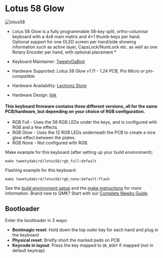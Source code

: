 # Lotus 58 Glow

![lotus58](https://i.imgur.com/WWgpp0Sh.jpeg)

* Lotus 58 Glow is a fully programmable 58-key split, ortho-columnar keyboard with a 4x6 main matrix and 4+1 thumb-keys per hand. Optional support for one OLED screen per hand/side showing information such as active layer, CapsLock/NumLock etc. as well as one Rotary Encoder per hand, with optional placement.*

* Keyboard Maintainer: [TweetyDaBird](https://github.com/TweetyDaBird)
* Hardware Supported: *Lotus 58 Glow v1.11 - 1.24 PCB, Pro Micro or pin-compatible*
* Hardware Availability: [Lectronz Store](https://lectronz.com/stores/tweetys-wild-thinking)
* Hardware Design: [link](https://github.com/TweetyDaBird/Lotus58)


#### This keyboard firmware contains three different versions, all for the same PCB/hardware, but depending on your choice of RGB configuration. 

* RGB Full - Uses the 58 RGB LEDs under the keys, and is configured with RGB and a few effects. 
* RGB Glow - Uses the 12 RGB LEDs underneath the PCB to create a nice glow effect between the plates. 
* RGB None - Not configured with RGB.  


Make example for this keyboard (after setting up your build environment):

    make tweetydabird/lotus58/rgb_full:default

Flashing example for this keyboard:

    make tweetydabird/lotus58/rgb_none:default:flash

See the [build environment setup](https://docs.qmk.fm/#/getting_started_build_tools) and the [make instructions](https://docs.qmk.fm/#/getting_started_make_guide) for more information. Brand new to QMK? Start with our [Complete Newbs Guide](https://docs.qmk.fm/#/newbs).

## Bootloader

Enter the bootloader in 3 ways:

* **Bootmagic reset**: Hold down the top outer key for each hand and plug in the keyboard
* **Physical reset**: Briefly short the marked pads on PCB
* **Keycode in layout**: Press the key mapped to `QK_BOOT` if mapped (not in default keymap)
